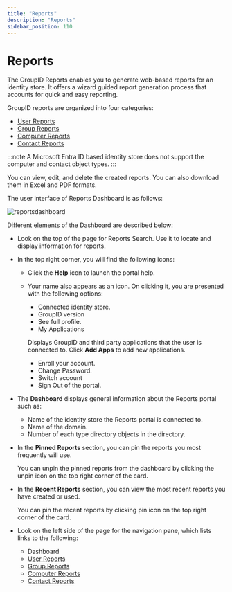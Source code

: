 ```yaml
---
title: "Reports"
description: "Reports"
sidebar_position: 110
---
```


# Reports

The GroupID Reports enables you to generate web-based reports for an identity store. It offers a wizard guided report generation process that accounts for quick and easy reporting.

GroupID reports are organized into four categories:

- [User Reports](/docs/directorymanager/11.0/portal/dashboard/user.md)
- [Group Reports](/docs/directorymanager/11.0/portal/dashboard/group.md)
- [Computer Reports](/docs/directorymanager/11.0/portal/dashboard/computer.md)
- [Contact Reports](/docs/directorymanager/11.0/portal/dashboard/contact.md)

:::note
A Microsoft Entra ID based identity store does not support the computer and contact object types.
:::

You can view, edit, and delete the created reports. You can also download them in Excel and PDF formats.

The user interface of Reports Dashboard is as follows:

![reportsdashboard](/img/product_docs/directorymanager/11.0/portal/report/reportsdashboard.webp)

Different elements of the Dashboard are described below:

- Look on the top of the page for Reports Search. Use it to locate and display information for reports.
- In the top right corner, you will find the following icons:

    - Click the **Help** icon to launch the portal help.
    - Your name also appears as an icon. On clicking it, you are presented with the following options:

        - Connected identity store.
        - GroupID version
        - See full profile.
        - My Applications

        Displays GroupID and third party applications that the user is connected to. Click **Add Apps** to add new applications.

        - Enroll your account.
        - Change Password.
        - Switch account
        - Sign Out of the portal.

- The **Dashboard** displays general information about the Reports portal such as:

    - Name of the identity store the Reports portal is connected to.
    - Name of the domain.
    - Number of each type directory objects in the directory.

- In the **Pinned Reports** section, you can pin the reports you most frequently will use.

    You can unpin the pinned reports from the dashboard by clicking the unpin icon on the top right corner of the card.

- In the **Recent Reports** section, you can view the most recent reports you have created or used.

    You can pin the recent reports by clicking pin icon on the top right corner of the card.

- Look on the left side of the page for the navigation pane, which lists links to the following:

    - Dashboard
    - [User Reports](/docs/directorymanager/11.0/portal/dashboard/user.md)
    - [Group Reports](/docs/directorymanager/11.0/portal/dashboard/group.md)
    - [Computer Reports](/docs/directorymanager/11.0/portal/dashboard/computer.md)
    - [Contact Reports](/docs/directorymanager/11.0/portal/dashboard/contact.md)
